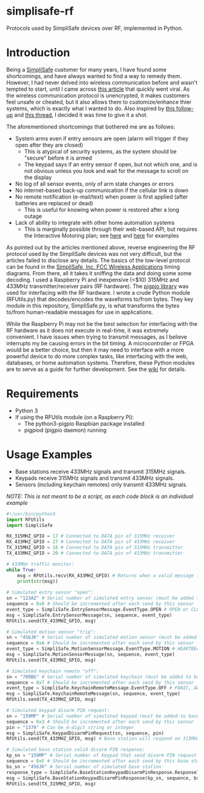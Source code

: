 # simplisafe-rf
Protocols used by SimpliSafe devices over RF, implemented in Python.

# Introduction
Being a [SimpliSafe](https://www.simplisafe.com) customer for many years, I have found some shortcomings, and have always wanted to find a way to remedy them.  However, I had never delved into wireless communication before and wasn't tempted to start, until I came across [this article](http://blog.ioactive.com/2016/02/remotely-disabling-wireless-burglar.html) that quickly went viral.  As the wireless communication protocol is unencrypted, it makes customers feel unsafe or cheated, but it also allows them to customize/enhance thier systems, which is exactly what I wanted to do.  Also inspired by [this follow-up](http://greatscottgadgets.com/2016/02-19-low-cost-simplisafe-attacks/) and [this thread](https://news.ycombinator.com/item?id=11125223), I decided it was time to give it a shot.

The aforementioned shortcomings that bothered me are as follows:
* System arms even if entry sensors are open (alarm will trigger if they open after they are closed)
    * This is atypical of security systems, as the system should be "secure" before it is armed
    * The keypad says if an entry sensor if open, but not which one, and is not obvious unless you look and wait for the message to scroll on the display
* No log of all sensor events, only of arm state changes or errors
* No internet-based back-up communication if the cellular link is down
* No remote notification (e-mail/text) when power is first applied (after batteries are replaced or dead)
    * This is useful for knowing when power is restored after a long outage
* Lack of ability to integrate with other home automation systems
    * This is marginally possible through their web-based API, but requires the Interactive Motoring plan; see [here](/greencoder/simplisafe-python) and [here](/searls/simplisafe) for examples

As pointed out by the articles mentioned above, reverse engineering the RF protocol used by the SimpliSafe devices was not very difficult, but the articles failed to disclose any details.  The basics of the low-level protocol can be found in the [SimpliSafe, Inc. FCC Wireless Applications](https://fccid.io/U9K) timing diagrams.  From there, all it takes it sniffing the data and doing some some decoding.  I used a Raspberry Pi and inexpensive (<$10) 315MHz and 433MHz transmitter/receiver pairs (RF hardware).  The [pigpio library](http://abyz.co.uk/rpi/pigpio/) was used for interfacing with the RF hardware.  I wrote a crude Python module (RFUtils.py) that decodes/encodes the waveforms to/from bytes. They key module in this repository, SimpliSafe.py, is what transforms the bytes to/from human-readable messages for use in applications.

While the Raspberry Pi may not be the best selection for interfacing with the RF hardware as it does not execute in real-time, it was extremely convenient. I have issues when trying to transmit messages, as I believe interrupts my be causing errors in the bit timing.  A microcontroller or FPGA would be a better choice, but then it may need to interface with a more powerful device to do more complex tasks, like interfacing with the web, databases, or home automation systems.  Therefore, these Python modules are to serve as a guide for further development.  See the [wiki](https://github.com/bggardner/simplisafe-rf/wiki/Table-of-Contents) for details.

# Requirements

* Python 3
* If using the RFUtils module (on a Raspberry Pi):
    * The python3-pigpio Raspbian package installed
    * pigpiod (pigpio daemon) running

# Usage Examples

* Base stations receive 433MHz signals and transmit 315MHz signals.
* Keypads receive 315MHz signals and transmit 433MHz signals.
* Sensors (including keychain remotes) only transmit 433MHz signals.

*NOTE: This is not meant to be a script, as each code block is an individual example*
```python
#!/usr/bin/python3
import RFUtils
import SimpliSafe

RX_315MHZ_GPIO = 17 # Connected to DATA pin of 315MHz receiver
RX_433MHZ_GPIO = 27 # Connected to DATA pin of 433MHz receiver
TX_315MHZ_GPIO = 16 # Connected to DATA pin of 315MHz transmitter
TX_433MHZ_GPIO = 20 # Connected to DATA pin of 433MHz transmitter

# 433MHz traffic monitor:
while True:
    msg = RFUtils.recv(RX_433MHZ_GPIO) # Returns when a valid message is received and parsed
    print(str(msg))
    
# Simulated entry sensor "open":
sn = "123AZ" # Serial number of simulated entry sensor (must be added to base station list of sensors)
sequence = 0x0 # Should be incremented after each send by this sensor
event_type = SimpliSafe.EntrySensorMessage.EventType.OPEN # OPEN or CLOSED
msg = SimpliSafe.EntrySensorMessage(sn, sequence, event_type)
RFUtils.send(TX_433MHZ_GPIO, msg)

# Simulated motion sensor "trip":
sn = "456JK" # Serial number of simulated motion sensor (must be added to base station list of sensors)
sequence = 0xA # Should be incremented after each send by this sensor
event_type = SimpliSafe.MotionSensorMessage.EventType.MOTION # HEARTBEAT or MOTION
msg = SimpliSafe.MotionSensorMessage(sn, sequence, event_type)
RFUtils.send(TX_433MHZ_GPIO, msg)

# Simulated keychain remote "off":
sn = "789BG" # Serial number of simulated keychain (must be added to base station list of sensors)
sequence = 0x7 # Should be incremented after each send by this sensor
event_type = SimpliSafe.KeychainRemoteMessage.EventType.OFF # PANIC, AWAY, or OFF
msg = SimpliSafe.KeychainRemoteMessage(sn, sequence, event_type)
RFUtils.send(TX_433MHZ_GPIO, msg)

# Simulated keypad disarm PIN request:
sn = "159MP" # Serial number of simulated keypad (must be added to base station list of sensors)
sequence = 0x3 # Should be incremented after each send by this sensor
pin = "1379" # Can be 4-digit string or integer
msg = SimpliSafe.KeypadDisarmPinRequest(sn, sequence, pin)
RFUtils.send(TX_433MHZ_GPIO, msg) # Base station will respond on 315MHz with "VALID" or "INVALID"

# Simulated base station valid disarm PIN response:
kp_sn = "159MP" # Serial number of keypad that send disarm PIN request
sequence = 0xF # Should be incremented after each send by this base station
bs_sn = "456JK" # Serial number of simulated base station
response_type = SimpliSafe.BaseStationKeypadDisarmPinResponse.ResponseType.VALID # VALID or INVALID
msg = SimpliSafe.BaseStationKeypadDisarmPinResponse(kp_sn, sequence, bs_sn, resposne_type)
RFUtils.send(TX_315MHZ_GPIO, msg)
```
